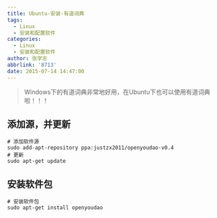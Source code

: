 ```yaml
---
title: Ubuntu-安装-有道词典
tags:
  - Linux
  - 安装和配置软件
categories:
  - Linux
  - 安装和配置软件
author: 张学志
abbrlink: '8713'
date: 2015-07-14 14:47:00
---
```





> Windows下的有道词典非常地好用，在Ubuntu下也可以使用有道词典啦！！！

## 添加源，并更新
```
# 添加软件源
sudo add-apt-repository ppa:justzx2011/openyoudao-v0.4
# 更新
sudo apt-get update
```
## 安装软件包
```
# 安装软件包
sudo apt-get install openyoudao
```

